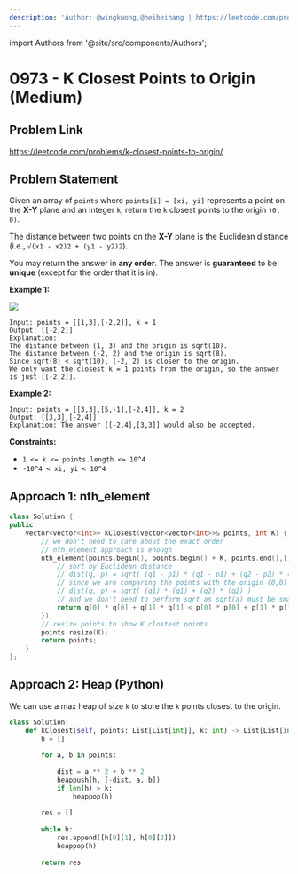 ```yaml
---
description: 'Author: @wingkwong,@heiheihang | https://leetcode.com/problems/k-closest-points-to-origin/'
---
```


import Authors from '@site/src/components/Authors';

# 0973 - K Closest Points to Origin (Medium)

## Problem Link

https://leetcode.com/problems/k-closest-points-to-origin/

## Problem Statement

Given an array of `points` where `points[i] = [xi, yi]` represents a point on the **X-Y** plane and an integer `k`, return the `k` closest points to the origin `(0, 0)`.

The distance between two points on the **X-Y** plane is the Euclidean distance (i.e., `√(x1 - x2)2 + (y1 - y2)2`).

You may return the answer in **any order**. The answer is **guaranteed** to be **unique** (except for the order that it is in).

**Example 1:**

![](https://assets.leetcode.com/uploads/2021/03/03/closestplane1.jpg)

```
Input: points = [[1,3],[-2,2]], k = 1
Output: [[-2,2]]
Explanation:
The distance between (1, 3) and the origin is sqrt(10).
The distance between (-2, 2) and the origin is sqrt(8).
Since sqrt(8) < sqrt(10), (-2, 2) is closer to the origin.
We only want the closest k = 1 points from the origin, so the answer is just [[-2,2]].
```

**Example 2:**

```
Input: points = [[3,3],[5,-1],[-2,4]], k = 2
Output: [[3,3],[-2,4]]
Explanation: The answer [[-2,4],[3,3]] would also be accepted.
```

**Constraints:**

* `1 <= k <= points.length <= 10^4`
* `-10^4 < xi, yi < 10^4`

## Approach 1: nth_element

<Authors names="@wingkwong"/>

```cpp
class Solution {
public:
    vector<vector<int>> kClosest(vector<vector<int>>& points, int K) {
        // we don't need to care about the exact order 
        // nth_element approach is enough
        nth_element(points.begin(), points.begin() + K, points.end(),[](vector<int>& q, vector<int>& p) {
            // sort by Euclidean distance
            // dist(q, p) = sqrt( (q1 - p1) * (q1 - p1) + (q2 - p2) * (q2 - p2) )
            // since we are comparing the points with the origin (0,0)
            // dist(q, p) = sqrt( (q1) * (q1) + (q2) * (q2) )
            // and we don't need to perform sqrt as sqrt(a) must be smaller than sqrt(b) if a < b
            return q[0] * q[0] + q[1] * q[1] < p[0] * p[0] + p[1] * p[1];
        });
        // resize points to show K clostest points
        points.resize(K);
        return points;
    }
};
```

## Approach 2: Heap (Python)

<Authors names="@heiheihang"/>

We can use a max heap of size `k` to store the `k` points closest to the origin. 

```py
class Solution:
    def kClosest(self, points: List[List[int]], k: int) -> List[List[int]]:
        h = []
        
        for a, b in points:
            
            dist = a ** 2 + b ** 2
            heappush(h, [-dist, a, b])
            if len(h) > k:
                heappop(h)
        
        res = []
        
        while h:
            res.append([h[0][1], h[0][2]])
            heappop(h)
            
        return res
```


